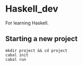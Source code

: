 # Haskell_dev

For learning Haskell.

## Starting a new project

```
mkdir project && cd project
cabal init
cabal run
```
